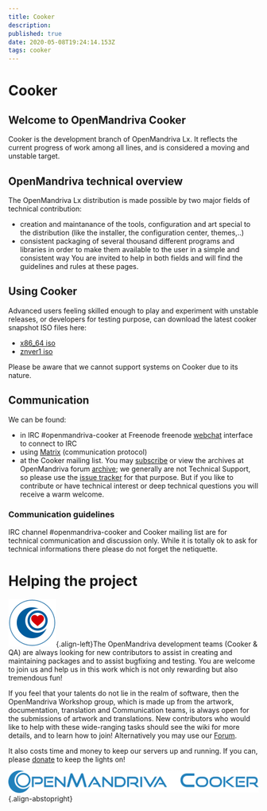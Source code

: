 ```yaml
---
title: Cooker
description: 
published: true
date: 2020-05-08T19:24:14.153Z
tags: cooker
---
```


# Cooker

## Welcome to OpenMandriva Cooker

Cooker is the development branch of OpenMandriva Lx. It reflects the current progress of work among all lines, and is considered a moving and unstable target.

## OpenMandriva technical overview
The OpenMandriva Lx distribution is made possible by two major fields of technical contribution: 
- creation and maintanance of the tools, configuration and art special to the distribution (like the installer, the configuration center, themes,..)
- consistent packaging of several thousand different programs and libraries in order to make them available to the user in a simple and consistent way
You are invited to help in both fields and will find the guidelines and rules at these pages. 

## Using Cooker
Advanced users feeling skilled enough to play and experiment with unstable releases, or developers for testing purpose, can download the latest cooker snapshot ISO files here:

- [x86_64 iso](https://abf.openmandriva.org/platforms/cooker/products/4)
- [znver1 iso](https://abf.openmandriva.org/platforms/cooker/products/53)

Please be aware that we cannot support systems on Cooker due to its nature.

## Communication
We can be found:
- in IRC #openmandriva-cooker at Freenode
  freenode [webchat](http://webchat.freenode.net/?nick=chwido_fan&channels=%23openmandriva-cooker) interface to connect to IRC
- using [Matrix](/doc/chat-faq) (communication protocol)
- at the Cooker mailing list. You may [subscribe](https://www.openmandriva.org/lists) or view the archives at OpenMandriva forum [archive](https://forum.openmandriva.org/c/en/cooker);
we generally are not Technical Support, so please use the [issue tracker](https://issues.openmandriva.org/) for that purpose. But if you like to contribute or have technical interest or deep technical questions you will receive a warm welcome.

### Communication guidelines
IRC channel #openmandriva-cooker and Cooker mailing list are for technical communication and discussion only. While it is totally ok to ask for technical informations there please do not forget the netiquette.



# Helping the project
![om-donate.svg](/images/om-donate.svg){.align-left}The OpenMandriva development teams (Cooker & QA) are always looking for new contributors to assist in creating and maintaining packages and to assist bugfixing and testing. You are welcome to join us and help us in this work which is not only rewarding but also tremendous fun!

If you feel that your talents do not lie in the realm of software, then the OpenMandriva Workshop group, which is made up from the artwork, documentation, translation and Communication teams, is always open for the submissions of artwork and translations. New contributors who would like to help with these wide-ranging tasks should see the wiki for more details, and to learn how to join! Alternatively you may use our [Forum](http://forum.openmandriva.org/).

It also costs time and money to keep our servers up and running. If you can, please [donate](https://www.openmandriva.org/donate) to keep the lights on! 

![header-tr-cooker.png](/assets/header-tr-cooker.png){.align-abstopright}